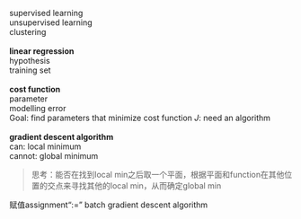 supervised learning<br>
unsupervised learning<br>
clustering<br>
<br>
<b>linear regression</b><br>
hypothesis<br>
training set<br>
<br>
<b>cost function</b><br>
parameter<br>
modelling error<br>
Goal: find parameters that minimize cost function <em>J</em>: need an algorithm<br>
<br>
<b>gradient descent algorithm</b><br>
can: local minimum<br>
cannot: global minimum<br>
<blockquote>思考：能否在找到local min之后取一个平面，根据平面和function在其他位置的交点来寻找其他的local min，从而确定global min</blockquote>
赋值assignment<q>:=</q>
batch gradient descent algorithm<br>

